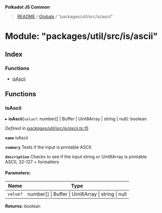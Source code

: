 **Polkadot JS Common**

> [README](../README.md) / [Globals](../globals.md) / "packages/util/src/is/ascii"

# Module: "packages/util/src/is/ascii"

## Index

### Functions

* [isAscii](_packages_util_src_is_ascii_.md#isascii)

## Functions

### isAscii

▸ **isAscii**(`value?`: number[] \| Buffer \| Uint8Array \| string \| null): boolean

*Defined in [packages/util/src/is/ascii.ts:15](https://github.com/polkadot-js/common/blob/975103fd/packages/util/src/is/ascii.ts#L15)*

**`name`** isAscii

**`summary`** Tests if the input is printable ASCII

**`description`** 
Checks to see if the input string or Uint8Array is printable ASCII, 32-127 + formatters

#### Parameters:

Name | Type |
------ | ------ |
`value?` | number[] \| Buffer \| Uint8Array \| string \| null |

**Returns:** boolean
